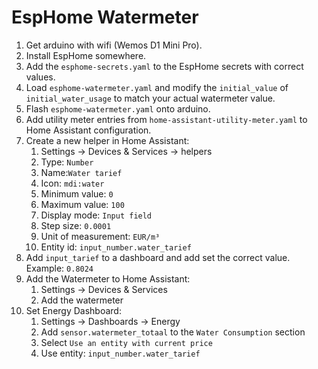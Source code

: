 # EspHome Watermeter
1. Get arduino with wifi (Wemos D1 Mini Pro).
2. Install EspHome somewhere.
3. Add the `esphome-secrets.yaml` to the EspHome secrets with correct values.
4. Load `esphome-watermeter.yaml` and modify the `initial_value` of `initial_water_usage` to match your actual watermeter value.
5. Flash `esphome-watermeter.yaml` onto arduino.
6. Add utility meter entries from `home-assistant-utility-meter.yaml` to Home Assistant configuration.
7. Create a new helper in Home Assistant:
   1. Settings -> Devices & Services -> helpers
   2. Type: `Number`
   3. Name:`Water tarief`
   4. Icon: `mdi:water`
   5. Minimum value: `0`
   6. Maximum value: `100`
   7. Display mode: `Input field`
   8. Step size: `0.0001`
   9. Unit of measurement: `EUR/m³`
   10. Entity id: `input_number.water_tarief`
8.  Add `input_tarief` to a dashboard and add set the correct value. Example: `0.8024`
9.  Add the Watermeter to Home Assistant:
    1.  Settings -> Devices & Services
    2.  Add the watermeter
10. Set Energy Dashboard:
    1.  Settings -> Dashboards -> Energy
    2.  Add `sensor.watermeter_totaal` to the `Water Consumption` section
    3.  Select `Use an entity with current price` 
    4.  Use entity: `input_number.water_tarief`